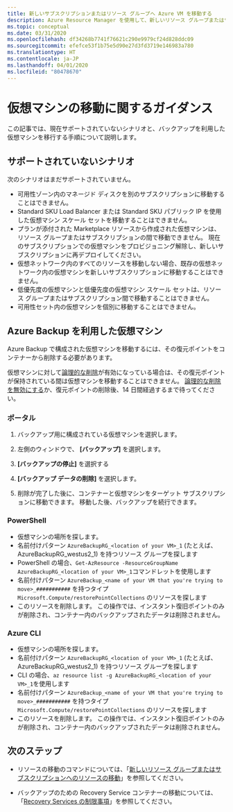 ```yaml
---
title: 新しいサブスクリプションまたはリソース グループへ Azure VM を移動する
description: Azure Resource Manager を使用して、新しいリソース グループまたはサブスクリプションに仮想マシンを移動します。
ms.topic: conceptual
ms.date: 03/31/2020
ms.openlocfilehash: df34268b7741f76621c290e9979cf24d828ddc09
ms.sourcegitcommit: efefce53f1b75e5d90e27d3fd3719e146983a780
ms.translationtype: HT
ms.contentlocale: ja-JP
ms.lasthandoff: 04/01/2020
ms.locfileid: "80478670"
---
```

# <a name="move-guidance-for-virtual-machines"></a>仮想マシンの移動に関するガイダンス

この記事では、現在サポートされていないシナリオと、バックアップを利用した仮想マシンを移行する手順について説明します。

## <a name="scenarios-not-supported"></a>サポートされていないシナリオ

次のシナリオはまだサポートされていません。

* 可用性ゾーン内のマネージド ディスクを別のサブスクリプションに移動することはできません。
* Standard SKU Load Balancer または Standard SKU パブリック IP を使用した仮想マシン スケール セットを移動することはできません。
* プランが添付された Marketplace リソースから作成された仮想マシンは、リソース グループまたはサブスクリプションの間で移動できません。 現在のサブスクリプションでの仮想マシンをプロビジョニング解除し、新しいサブスクリプションに再デプロイしてください。
* 仮想ネットワーク内のすべてのリソースを移動しない場合、既存の仮想ネットワーク内の仮想マシンを新しいサブスクリプションに移動することはできません。
* 低優先度の仮想マシンと低優先度の仮想マシン スケール セットは、リソース グループまたはサブスクリプション間で移動することはできません。
* 可用性セット内の仮想マシンを個別に移動することはできません。

## <a name="virtual-machines-with-azure-backup"></a>Azure Backup を利用した仮想マシン

Azure Backup で構成された仮想マシンを移動するには、その復元ポイントをコンテナーから削除する必要があります。

仮想マシンに対して[論理的な削除](../../../backup/backup-azure-security-feature-cloud.md)が有効になっている場合は、その復元ポイントが保持されている間は仮想マシンを移動することはできません。 [論理的な削除を無効にする](../../../backup/backup-azure-security-feature-cloud.md#disabling-soft-delete)か、復元ポイントの削除後、14 日間経過するまで待ってください。

### <a name="portal"></a>ポータル

1. バックアップ用に構成されている仮想マシンを選択します。

1. 左側のウィンドウで、 **[バックアップ]** を選択します。

1. **[バックアップの停止]** を選択する

1. **[バックアップ データの削除]** を選択します。

1. 削除が完了した後に、コンテナーと仮想マシンをターゲット サブスクリプションに移動できます。 移動した後、バックアップを続行できます。

### <a name="powershell"></a>PowerShell

* 仮想マシンの場所を探します。
* 名前付けパターン `AzureBackupRG_<location of your VM>_1` (たとえば、AzureBackupRG_westus2_1) を持つリソース グループを探します
* PowerShell の場合、`Get-AzResource -ResourceGroupName AzureBackupRG_<location of your VM>_1`コマンドレットを使用します
* 名前付けパターン `AzureBackup_<name of your VM that you're trying to move>_###########` を持つタイプ `Microsoft.Compute/restorePointCollections` のリソースを探します
* このリソースを削除します。 この操作では、インスタント復旧ポイントのみが削除され、コンテナー内のバックアップされたデータは削除されません。

### <a name="azure-cli"></a>Azure CLI

* 仮想マシンの場所を探します。
* 名前付けパターン `AzureBackupRG_<location of your VM>_1` (たとえば、AzureBackupRG_westus2_1) を持つリソース グループを探します
* CLI の場合、`az resource list -g AzureBackupRG_<location of your VM>_1`を使用します
* 名前付けパターン `AzureBackup_<name of your VM that you're trying to move>_###########` を持つタイプ `Microsoft.Compute/restorePointCollections` のリソースを探します
* このリソースを削除します。 この操作では、インスタント復旧ポイントのみが削除され、コンテナー内のバックアップされたデータは削除されません。

## <a name="next-steps"></a>次のステップ

* リソースの移動のコマンドについては、「[新しいリソース グループまたはサブスクリプションへのリソースの移動](../move-resource-group-and-subscription.md)」を参照してください。

* バックアップのための Recovery Service コンテナーの移動については、「[Recovery Services の制限事項](../../../backup/backup-azure-move-recovery-services-vault.md?toc=/azure/azure-resource-manager/toc.json)」を参照してください。
